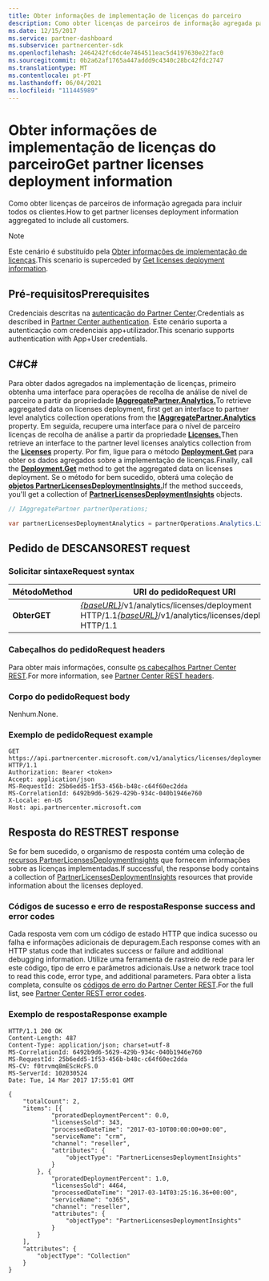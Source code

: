 ```yaml
---
title: Obter informações de implementação de licenças do parceiro
description: Como obter licenças de parceiros de informação agregada para incluir todos os clientes.
ms.date: 12/15/2017
ms.service: partner-dashboard
ms.subservice: partnercenter-sdk
ms.openlocfilehash: 2464242fc6dc4e7464511eac5d4197630e22fac0
ms.sourcegitcommit: 0b2a62af1765a447addd9c4340c28bc42fdc2747
ms.translationtype: MT
ms.contentlocale: pt-PT
ms.lasthandoff: 06/04/2021
ms.locfileid: "111445989"
---
```

# <a name="get-partner-licenses-deployment-information"></a><span data-ttu-id="27e4a-103">Obter informações de implementação de licenças do parceiro</span><span class="sxs-lookup"><span data-stu-id="27e4a-103">Get partner licenses deployment information</span></span>

<span data-ttu-id="27e4a-104">Como obter licenças de parceiros de informação agregada para incluir todos os clientes.</span><span class="sxs-lookup"><span data-stu-id="27e4a-104">How to get partner licenses deployment information aggregated to include all customers.</span></span>

> [!NOTE]
> <span data-ttu-id="27e4a-105">Este cenário é substituído pela [Obter informações de implementação de licenças](get-licenses-deployment-information.md).</span><span class="sxs-lookup"><span data-stu-id="27e4a-105">This scenario is superceded by [Get licenses deployment information](get-licenses-deployment-information.md).</span></span>

## <a name="prerequisites"></a><span data-ttu-id="27e4a-106">Pré-requisitos</span><span class="sxs-lookup"><span data-stu-id="27e4a-106">Prerequisites</span></span>

<span data-ttu-id="27e4a-107">Credenciais descritas na [autenticação do Partner Center](partner-center-authentication.md).</span><span class="sxs-lookup"><span data-stu-id="27e4a-107">Credentials as described in [Partner Center authentication](partner-center-authentication.md).</span></span> <span data-ttu-id="27e4a-108">Este cenário suporta a autenticação com credenciais app+utilizador.</span><span class="sxs-lookup"><span data-stu-id="27e4a-108">This scenario supports authentication with App+User credentials.</span></span>

## <a name="c"></a><span data-ttu-id="27e4a-109">C\#</span><span class="sxs-lookup"><span data-stu-id="27e4a-109">C\#</span></span>

<span data-ttu-id="27e4a-110">Para obter dados agregados na implementação de licenças, primeiro obtenha uma interface para operações de recolha de análise de nível de parceiro a partir da propriedade [**IAggregatePartner.Analytics.**](/dotnet/api/microsoft.store.partnercenter.ipartner.analytics)</span><span class="sxs-lookup"><span data-stu-id="27e4a-110">To retrieve aggregated data on licenses deployment, first get an interface to partner level analytics collection operations from the [**IAggregatePartner.Analytics**](/dotnet/api/microsoft.store.partnercenter.ipartner.analytics) property.</span></span> <span data-ttu-id="27e4a-111">Em seguida, recupere uma interface para o nível de parceiro licenças de recolha de análise a partir da propriedade [**Licenses.**](/dotnet/api/microsoft.store.partnercenter.analytics.ipartneranalyticscollection.licenses)</span><span class="sxs-lookup"><span data-stu-id="27e4a-111">Then retrieve an interface to the partner level licenses analytics collection from the [**Licenses**](/dotnet/api/microsoft.store.partnercenter.analytics.ipartneranalyticscollection.licenses) property.</span></span> <span data-ttu-id="27e4a-112">Por fim, ligue para o método [**Deployment.Get**](/dotnet/api/microsoft.store.partnercenter.genericoperations.ientireentitycollectionretrievaloperations-2.get) para obter os dados agregados sobre a implementação de licenças.</span><span class="sxs-lookup"><span data-stu-id="27e4a-112">Finally, call the [**Deployment.Get**](/dotnet/api/microsoft.store.partnercenter.genericoperations.ientireentitycollectionretrievaloperations-2.get) method to get the aggregated data on licenses deployment.</span></span> <span data-ttu-id="27e4a-113">Se o método for bem sucedido, obterá uma coleção de [**objetos PartnerLicensesDeploymentInsights.**](/dotnet/api/microsoft.store.partnercenter.models.analytics.partnerlicensesdeploymentinsights)</span><span class="sxs-lookup"><span data-stu-id="27e4a-113">If the method succeeds, you'll get a collection of [**PartnerLicensesDeploymentInsights**](/dotnet/api/microsoft.store.partnercenter.models.analytics.partnerlicensesdeploymentinsights) objects.</span></span>

``` csharp
// IAggregatePartner partnerOperations;

var partnerLicensesDeploymentAnalytics = partnerOperations.Analytics.Licenses.Deployment.Get();
```

## <a name="rest-request"></a><span data-ttu-id="27e4a-114">Pedido de DESCANSO</span><span class="sxs-lookup"><span data-stu-id="27e4a-114">REST request</span></span>

### <a name="request-syntax"></a><span data-ttu-id="27e4a-115">Solicitar sintaxe</span><span class="sxs-lookup"><span data-stu-id="27e4a-115">Request syntax</span></span>

| <span data-ttu-id="27e4a-116">Método</span><span class="sxs-lookup"><span data-stu-id="27e4a-116">Method</span></span>  | <span data-ttu-id="27e4a-117">URI do pedido</span><span class="sxs-lookup"><span data-stu-id="27e4a-117">Request URI</span></span>                                                                           |
|---------|---------------------------------------------------------------------------------------|
| <span data-ttu-id="27e4a-118">**Obter**</span><span class="sxs-lookup"><span data-stu-id="27e4a-118">**GET**</span></span> | <span data-ttu-id="27e4a-119">[*{baseURL}*](partner-center-rest-urls.md)/v1/analytics/licenses/deployment HTTP/1.1</span><span class="sxs-lookup"><span data-stu-id="27e4a-119">[*{baseURL}*](partner-center-rest-urls.md)/v1/analytics/licenses/deployment HTTP/1.1</span></span> |

### <a name="request-headers"></a><span data-ttu-id="27e4a-120">Cabeçalhos do pedido</span><span class="sxs-lookup"><span data-stu-id="27e4a-120">Request headers</span></span>

<span data-ttu-id="27e4a-121">Para obter mais informações, consulte [os cabeçalhos Partner Center REST](headers.md).</span><span class="sxs-lookup"><span data-stu-id="27e4a-121">For more information, see [Partner Center REST headers](headers.md).</span></span>

### <a name="request-body"></a><span data-ttu-id="27e4a-122">Corpo do pedido</span><span class="sxs-lookup"><span data-stu-id="27e4a-122">Request body</span></span>

<span data-ttu-id="27e4a-123">Nenhum.</span><span class="sxs-lookup"><span data-stu-id="27e4a-123">None.</span></span>

### <a name="request-example"></a><span data-ttu-id="27e4a-124">Exemplo de pedido</span><span class="sxs-lookup"><span data-stu-id="27e4a-124">Request example</span></span>

```http
GET https://api.partnercenter.microsoft.com/v1/analytics/licenses/deployment HTTP/1.1
Authorization: Bearer <token>
Accept: application/json
MS-RequestId: 25b6edd5-1f53-456b-b48c-c64f60ec2dda
MS-CorrelationId: 6492b9d6-5629-429b-934c-040b1946e760
X-Locale: en-US
Host: api.partnercenter.microsoft.com
```

## <a name="rest-response"></a><span data-ttu-id="27e4a-125">Resposta do REST</span><span class="sxs-lookup"><span data-stu-id="27e4a-125">REST response</span></span>

<span data-ttu-id="27e4a-126">Se for bem sucedido, o organismo de resposta contém uma coleção de [recursos PartnerLicensesDeploymentInsights](analytics-resources.md#partnerlicensesdeploymentinsights) que fornecem informações sobre as licenças implementadas.</span><span class="sxs-lookup"><span data-stu-id="27e4a-126">If successful, the response body contains a collection of [PartnerLicensesDeploymentInsights](analytics-resources.md#partnerlicensesdeploymentinsights) resources that provide information about the licenses deployed.</span></span>

### <a name="response-success-and-error-codes"></a><span data-ttu-id="27e4a-127">Códigos de sucesso e erro de resposta</span><span class="sxs-lookup"><span data-stu-id="27e4a-127">Response success and error codes</span></span>

<span data-ttu-id="27e4a-128">Cada resposta vem com um código de estado HTTP que indica sucesso ou falha e informações adicionais de depuragem.</span><span class="sxs-lookup"><span data-stu-id="27e4a-128">Each response comes with an HTTP status code that indicates success or failure and additional debugging information.</span></span> <span data-ttu-id="27e4a-129">Utilize uma ferramenta de rastreio de rede para ler este código, tipo de erro e parâmetros adicionais.</span><span class="sxs-lookup"><span data-stu-id="27e4a-129">Use a network trace tool to read this code, error type, and additional parameters.</span></span> <span data-ttu-id="27e4a-130">Para obter a lista completa, consulte os [códigos de erro do Partner Center REST](error-codes.md).</span><span class="sxs-lookup"><span data-stu-id="27e4a-130">For the full list, see [Partner Center REST error codes](error-codes.md).</span></span>

### <a name="response-example"></a><span data-ttu-id="27e4a-131">Exemplo de resposta</span><span class="sxs-lookup"><span data-stu-id="27e4a-131">Response example</span></span>

```http
HTTP/1.1 200 OK
Content-Length: 487
Content-Type: application/json; charset=utf-8
MS-CorrelationId: 6492b9d6-5629-429b-934c-040b1946e760
MS-RequestId: 25b6edd5-1f53-456b-b48c-c64f60ec2dda
MS-CV: f0trvmq8mEScHcFS.0
MS-ServerId: 102030524
Date: Tue, 14 Mar 2017 17:55:01 GMT

{
    "totalCount": 2,
    "items": [{
            "proratedDeploymentPercent": 0.0,
            "licensesSold": 343,
            "processedDateTime": "2017-03-10T00:00:00+00:00",
            "serviceName": "crm",
            "channel": "reseller",
            "attributes": {
                "objectType": "PartnerLicensesDeploymentInsights"
            }
        }, {
            "proratedDeploymentPercent": 1.0,
            "licensesSold": 4464,
            "processedDateTime": "2017-03-14T03:25:16.36+00:00",
            "serviceName": "o365",
            "channel": "reseller",
            "attributes": {
                "objectType": "PartnerLicensesDeploymentInsights"
            }
        }
    ],
    "attributes": {
        "objectType": "Collection"
    }
}
```
